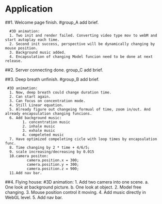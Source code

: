 # Application


##1. Welcome page finish. 
      #group_A add brief.
      
      
      #3D animation:
      1. Two init and render failed. Converting video type mov to webM and start autoplay each time.
      2. Second init success, perspective will be dynamically changing by mouse position.
      3. Background music added.
      4. Encapsulation of changing Model funcion need to be done at next release.
      
##2. Server connecting done.
      group_C add brief.
      
      
##3. Deep breath unfinish.
      #group_B add brief.
      
     #3D animation:
      1. Now, deep breath could change duration time.
      2. Can start again.
      3. Can focus on concentration mode.
      4. Still Linear equation.
      5. Already figure out changeing formual of time, zoom in/out. And already encapsulation changing funcions.
      6. Add background music:
            1. concentration music
            2. inhale music
            3. exhale music
            4. compeleted music
      7. Have optimized compeleting cicle with loop times by encapsulation func.
      8. Time changing by 2 * time + 4/6/5;
      9. scale increasing/decreasing by 0.015
      10.camera positon:
              camera.position.x = 300;
              camera.position.y = 300;
              camera.position.z = 900;
      11.Add nav bar.
##4. Flying house:
     #3D animation:
      1. Add two camera into one scene.
         a. One look at background picture.
         b. One look at object.
      2. Model free changing.
      3. Mouse position control it moving.
      4. Add music directly in WebGL level.
      5. Add nav bar.
